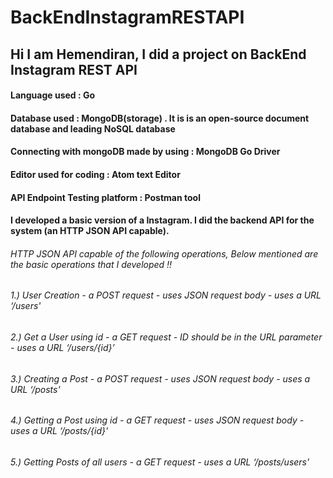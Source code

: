 # BackEndInstagramRESTAPI
## Hi I am Hemendiran, I did a project on BackEnd Instagram REST API
#### Language used : Go     
#### Database used : MongoDB(storage) . It is is an open-source document database and leading NoSQL database
#### Connecting with mongoDB made by using : MongoDB Go Driver
#### Editor used for coding : Atom text Editor     
#### API Endpoint Testing platform : Postman tool
#### I developed a basic version of a Instagram. I did the backend API for the system (an HTTP JSON API capable). 
######  HTTP JSON API capable of the following operations, Below mentioned are the basic operations that I developed !!
###### 1.) User Creation - a POST request - uses JSON request body - uses a URL  ‘/users'
###### 2.) Get a User using id - a GET request - ID should be in the URL parameter - uses a URL ‘/users/{id}’
###### 3.) Creating a Post - a POST request - uses JSON request body - uses a URL ‘/posts'
###### 4.) Getting a Post using id - a GET request - uses JSON request body - uses a URL ‘/posts/{id}'
###### 5.) Getting Posts of all users - a GET request - uses a URL ‘/posts/users'
